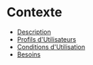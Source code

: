 # Contexte

* [Description](description.md)
* [Profils d'Utilisateurs](profils-d-utilisateurs.md)
* [Conditions d'Utilisation](conditions-dutilisation.md)
* [Besoins](besoins.md)
